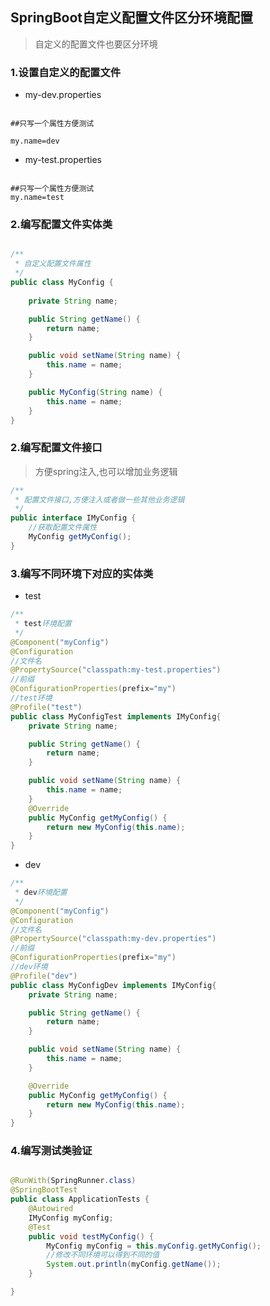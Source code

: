 ## SpringBoot自定义配置文件区分环境配置


> 自定义的配置文件也要区分环境

### 1.设置自定义的配置文件

+  my-dev.properties

```

##只写一个属性方便测试

my.name=dev

```


+ my-test.properties

```

##只写一个属性方便测试
my.name=test

```


### 2.编写配置文件实体类
```JAVA

/**
 * 自定义配置文件属性
 */
public class MyConfig {
   
    private String name;

    public String getName() {
        return name;
    }

    public void setName(String name) {
        this.name = name;
    }

    public MyConfig(String name) {
        this.name = name;
    }
}
```


### 2.编写配置文件接口

> 方便spring注入,也可以增加业务逻辑

```JAVA
/**
 * 配置文件接口,方便注入或者做一些其他业务逻辑
 */
public interface IMyConfig {
    //获取配置文件属性
    MyConfig getMyConfig();
}


```
### 3.编写不同环境下对应的实体类

+ test
```JAVA
/**
 * test环境配置
 */
@Component("myConfig")
@Configuration
//文件名
@PropertySource("classpath:my-test.properties")
//前缀
@ConfigurationProperties(prefix="my")
//test环境
@Profile("test")
public class MyConfigTest implements IMyConfig{
    private String name;

    public String getName() {
        return name;
    }

    public void setName(String name) {
        this.name = name;
    }
    @Override
    public MyConfig getMyConfig() {
        return new MyConfig(this.name);
    }
}    

```

+ dev

```JAVA
/**
 * dev环境配置
 */
@Component("myConfig")
@Configuration
//文件名
@PropertySource("classpath:my-dev.properties")
//前缀
@ConfigurationProperties(prefix="my")
//dev环境
@Profile("dev")
public class MyConfigDev implements IMyConfig{
    private String name;

    public String getName() {
        return name;
    }

    public void setName(String name) {
        this.name = name;
    }

    @Override
    public MyConfig getMyConfig() {
        return new MyConfig(this.name);
    }
}


```
### 4.编写测试类验证

```JAVA

@RunWith(SpringRunner.class)
@SpringBootTest
public class ApplicationTests {
	@Autowired
	IMyConfig myConfig;
	@Test
	public void testMyConfig() {
		MyConfig myConfig = this.myConfig.getMyConfig();
		//修改不同环境可以得到不同的值
		System.out.println(myConfig.getName());
	}

}

```